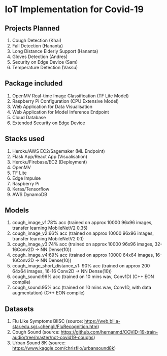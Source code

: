 # IoT Implementation for Covid-19

## Projects Planned

1. Cough Detection (Khai)
2. Fall Detection (Hananta)
3. Long Distance Elderly Support (Hananta)
3. Gloves Detection (Andres)
4. Security on Edge Device (Sam)
5. Temperature Detection (Vassu)

## Package included

1. OpenMV Real-time Image Classification (TF Lite Model)
2. Raspberry Pi Configuration (CPU Extensive Model)
3. Web Application for Data Visualisation
4. Web Application for Model Inference Endpoint
5. Cloud Database
6. Extended Security on Edge Device

## Stacks used

1. Heroku/AWS EC2/Sagemaker (ML Endpoint)
2. Flask App/React App (Visualisation)
3. Heroku/Firebase/EC2 (Deployment)
4. OpenMV
5. TF Lite
6. Edge Impulse
7. Raspberry Pi
8. Keras/Tensorflow
9. AWS DynamoDB

## Models

1. cough_image_v1:78% acc (trained on approx 10000 96x96 images, transfer learning MobileNetV2 0.35)
2. cough_image_v2:66% acc (trained on approx 10000 96x96 images, transfer learning MobileNetV2 0.1)
3. cough_image_v3:74% acc (trained on approx 10000 96x96 images, 32-16Conv2D -> NN Dense(10))
4. cough_image_v4:69% acc (trained on approx 10000 64x64 images, 16-16Conv2D -> NN Dense(10))
5. cough_image_short_distance_v1: 90% acc (trained on approx 200 64x64 images, 16-16 Conv2D -> NN Dense(10))
6. cough_sound:96% acc (trained on 10 mins wav, Conv1D) (C++ EON compile) 
7. cough_sound:95% acc (trained on 10 mins wav, Conv1D, with data augmentation) (C++ EON compile)

## Datasets

1. Flu Like Symptoms BIISC (source: https://web.bii.a-star.edu.sg/~chengli/FluRecognition.htm)
2. Cough Sound (source: https://github.com/hernanmd/COVID-19-train-audio/tree/master/not-covid19-coughs)
3. Urban Sound 8K (source: https://www.kaggle.com/chrisfilo/urbansound8k)
